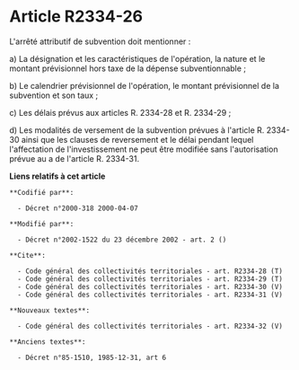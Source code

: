 # Article R2334-26

L'arrêté attributif de subvention doit mentionner :

a) La désignation et les caractéristiques de l'opération, la nature et le montant prévisionnel hors taxe de la dépense
subventionnable ;

b) Le calendrier prévisionnel de l'opération, le montant prévisionnel de la subvention et son taux ;

c) Les délais prévus aux articles R. 2334-28 et R. 2334-29 ;

d) Les modalités de versement de la subvention prévues à l'article R. 2334-30 ainsi que les clauses de reversement et le
délai pendant lequel l'affectation de l'investissement ne peut être modifiée sans l'autorisation prévue au a de l'article R.
2334-31.

**Liens relatifs à cet article**

	**Codifié par**:

	  - Décret n°2000-318 2000-04-07

	**Modifié par**:

	  - Décret n°2002-1522 du 23 décembre 2002 - art. 2 ()

	**Cite**:

	  - Code général des collectivités territoriales - art. R2334-28 (T)
	  - Code général des collectivités territoriales - art. R2334-29 (T)
	  - Code général des collectivités territoriales - art. R2334-30 (V)
	  - Code général des collectivités territoriales - art. R2334-31 (V)

	**Nouveaux textes**:

	  - Code général des collectivités territoriales - art. R2334-32 (V)

	**Anciens textes**:

	  - Décret n°85-1510, 1985-12-31, art 6
